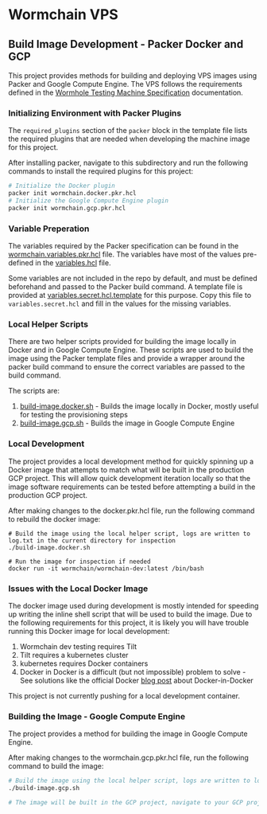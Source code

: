 # Wormchain VPS

## Build Image Development - Packer Docker and GCP

This project provides methods for building and deploying VPS images using Packer and Google Compute Engine. The VPS follows the requirements defined in the [Wormhole Testing Machine Specification](SPECIFICATION.md) documentation.

### Initializing Environment with Packer Plugins

The `required_plugins` section of the `packer` block in the template file lists the required plugins that are needed when developing the machine image for this project.

After installing packer, navigate to this subdirectory and run the following commands to install the required plugins for this project:

```bash
# Initialize the Docker plugin
packer init wormchain.docker.pkr.hcl
# Initialize the Google Compute Engine plugin
packer init wormchain.gcp.pkr.hcl
```

### Variable Preperation

The variables required by the Packer specification can be found in the [wormchain.variables.pkr.hcl](./build/wormchain.variables.pkr.hcl) file. The variables have  most of the values pre-defined in the [variables.hcl](./variables.hcl) file.

Some variables are not included in the repo by default, and must be defined beforehand and passed to the Packer build command. A template file is provided at [variables.secret.hcl.template](./variables.secret.hcl.template) for this purpose. Copy this file to `variables.secret.hcl` and fill in the values for the missing variables.

### Local Helper Scripts

There are two helper scripts provided for building the image locally in Docker and in Google Compute Engine. These scripts are used to build the image using the Packer template files and provide a wrapper around the packer build command to ensure the correct variables are passed to the build command.

The scripts are:

1. [build-image.docker.sh](./build-image.docker.sh) - Builds the image locally in Docker, mostly useful for testing the provisioning steps
2. [build-image.gcp.sh](./build-image.gcp.sh) - Builds the image in Google Compute Engine

### Local Development

The project provides a local development method for quickly spinning up a Docker image that attempts to match what will be built in the production GCP project. This will allow quick development iteration locally so that the image software requirements can be tested before attempting a build in the production GCP project.

After making changes to the docker.pkr.hcl file, run the following command to rebuild the docker image:

```
# Build the image using the local helper script, logs are written to log.txt in the current directory for inspection
./build-image.docker.sh

# Run the image for inspection if needed
docker run -it wormchain/wormchain-dev:latest /bin/bash
```

### Issues with the Local Docker Image

The docker image used during development is mostly intended for speeding up writing the inline shell script that will be used to build the image. Due to the following requirements for this project, it is likely you will have trouble running this Docker image for local development:

1. Wormchain dev testing requires Tilt
2. Tilt requires a kubernetes cluster
3. kubernetes requires Docker containers
4. Docker in Docker is a difficult (but not impossible) problem to solve - See solutions like the official Docker [blog post](https://www.docker.com/blog/docker-can-now-run-within-docker/) about Docker-in-Docker

This project is not currently pushing for a local development container.

### Building the Image - Google Compute Engine

The project provides a method for building the image in Google Compute Engine.

After making changes to the wormchain.gcp.pkr.hcl file, run the following command to build the image:

```bash
# Build the image using the local helper script, logs are written to log.txt in the current directory for inspection
./build-image.gcp.sh

# The image will be built in the GCP project, navigate to your GCP project to see the image
```